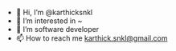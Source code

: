 - 👋 Hi, I’m @karthicksnkl
- 👀 I’m interested in ~
- 🌱 I’m software developer 
- 📫 How to reach me karthick.snkl@gmail.com

<!---
karthicksnkl/karthicksnkl is a ✨ special ✨ repository because its `README.md` (this file) appears on your GitHub profile.
You can click the Preview link to take a look at your changes.
--->
